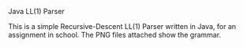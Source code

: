 Java LL(1) Parser

This is a simple Recursive-Descent LL(1) Parser written in Java, for an assignment in school. The PNG files attached show the grammar.